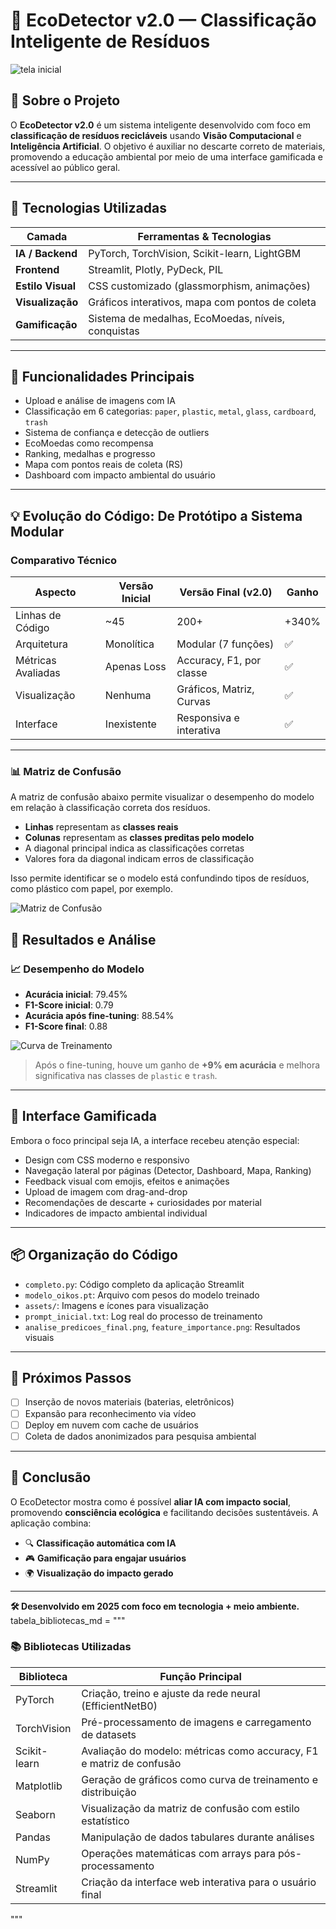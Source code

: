 # 🌱 EcoDetector v2.0 — Classificação Inteligente de Resíduos



![tela inicial](tela_inicial.png)

## 📌 Sobre o Projeto

O **EcoDetector v2.0** é um sistema inteligente desenvolvido com foco em **classificação de resíduos recicláveis** usando **Visão Computacional** e **Inteligência Artificial**. O objetivo é auxiliar no descarte correto de materiais, promovendo a educação ambiental por meio de uma interface gamificada e acessível ao público geral.

---

## 🧰 Tecnologias Utilizadas

| Camada           | Ferramentas & Tecnologias                            |
|------------------|-----------------------------------------------------|
| **IA / Backend** | PyTorch, TorchVision, Scikit-learn, LightGBM        |
| **Frontend**     | Streamlit, Plotly, PyDeck, PIL                      |
| **Estilo Visual**| CSS customizado (glassmorphism, animações)          |
| **Visualização** | Gráficos interativos, mapa com pontos de coleta     |
| **Gamificação**  | Sistema de medalhas, EcoMoedas, níveis, conquistas  |

---

## 🧠 Funcionalidades Principais

- Upload e análise de imagens com IA
- Classificação em 6 categorias: `paper`, `plastic`, `metal`, `glass`, `cardboard`, `trash`
- Sistema de confiança e detecção de outliers
- EcoMoedas como recompensa
- Ranking, medalhas e progresso
- Mapa com pontos reais de coleta (RS)
- Dashboard com impacto ambiental do usuário

---

## 💡 Evolução do Código: De Protótipo a Sistema Modular

### Comparativo Técnico

| Aspecto               | Versão Inicial | Versão Final (v2.0) | Ganho       |
|-----------------------|----------------|---------------------|-------------|
| Linhas de Código      | ~45            | 200+                | +340%       |
| Arquitetura           | Monolítica     | Modular (7 funções) | ✅          |
| Métricas Avaliadas    | Apenas Loss    | Accuracy, F1, por classe | ✅     |
| Visualização          | Nenhuma        | Gráficos, Matriz, Curvas | ✅     |
| Interface             | Inexistente    | Responsiva e interativa  | ✅     |

---
### 📊 Matriz de Confusão

A matriz de confusão abaixo permite visualizar o desempenho do modelo em relação à classificação correta dos resíduos.

- **Linhas** representam as **classes reais**
- **Colunas** representam as **classes preditas pelo modelo**
- A diagonal principal indica as classificações corretas
- Valores fora da diagonal indicam erros de classificação

Isso permite identificar se o modelo está confundindo tipos de resíduos, como plástico com papel, por exemplo.


![Matriz de Confusão](confusion_matrix.png)
## 🔬 Resultados e Análise

### 📈 Desempenho do Modelo

- **Acurácia inicial**: 79.45%
- **F1-Score inicial**: 0.79
- **Acurácia após fine-tuning**: 88.54%
- **F1-Score final**: 0.88

![Curva de Treinamento](training_curve.png)

> Após o fine-tuning, houve um ganho de **+9% em acurácia** e melhora significativa nas classes de `plastic` e `trash`.

---

## 🎨 Interface Gamificada

Embora o foco principal seja IA, a interface recebeu atenção especial:

- Design com CSS moderno e responsivo
- Navegação lateral por páginas (Detector, Dashboard, Mapa, Ranking)
- Feedback visual com emojis, efeitos e animações
- Upload de imagem com drag-and-drop
- Recomendações de descarte + curiosidades por material
- Indicadores de impacto ambiental individual

---

## 📦 Organização do Código

- `completo.py`: Código completo da aplicação Streamlit
- `modelo_oikos.pt`: Arquivo com pesos do modelo treinado
- `assets/`: Imagens e ícones para visualização
- `prompt_inicial.txt`: Log real do processo de treinamento
- `analise_predicoes_final.png`, `feature_importance.png`: Resultados visuais

---

## 🧭 Próximos Passos

- [ ] Inserção de novos materiais (baterias, eletrônicos)
- [ ] Expansão para reconhecimento via vídeo
- [ ] Deploy em nuvem com cache de usuários
- [ ] Coleta de dados anonimizados para pesquisa ambiental

---

## 🏁 Conclusão

O EcoDetector mostra como é possível **aliar IA com impacto social**, promovendo **consciência ecológica** e facilitando decisões sustentáveis. A aplicação combina:

- 🔍 **Classificação automática com IA**
- 🎮 **Gamificação para engajar usuários**
- 🌍 **Visualização do impacto gerado**

---

**🛠️ Desenvolvido em 2025 com foco em tecnologia + meio ambiente.**
tabela_bibliotecas_md = """
### 📚 Bibliotecas Utilizadas

| Biblioteca    | Função Principal |
|---------------|------------------|
| PyTorch       | Criação, treino e ajuste da rede neural (EfficientNetB0) |
| TorchVision   | Pré-processamento de imagens e carregamento de datasets |
| Scikit-learn  | Avaliação do modelo: métricas como accuracy, F1 e matriz de confusão |
| Matplotlib    | Geração de gráficos como curva de treinamento e distribuição |
| Seaborn       | Visualização da matriz de confusão com estilo estatístico |
| Pandas        | Manipulação de dados tabulares durante análises |
| NumPy         | Operações matemáticas com arrays para pós-processamento |
| Streamlit     | Criação da interface web interativa para o usuário final |
"""

